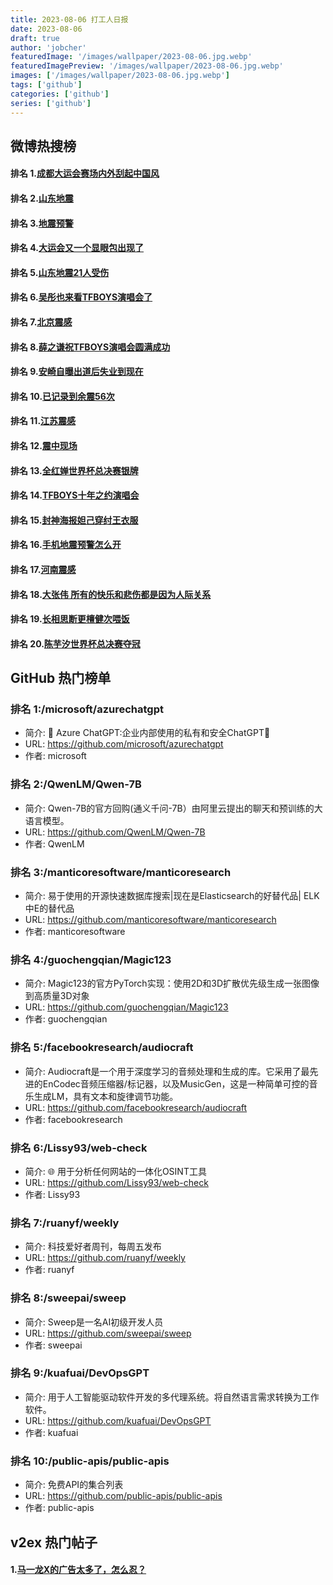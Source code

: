 ```yaml
---
title: 2023-08-06 打工人日报
date: 2023-08-06
draft: true
author: 'jobcher'
featuredImage: '/images/wallpaper/2023-08-06.jpg.webp'
featuredImagePreview: '/images/wallpaper/2023-08-06.jpg.webp'
images: ['/images/wallpaper/2023-08-06.jpg.webp']
tags: ['github']
categories: ['github']
series: ['github']
---
```


## 微博热搜榜

#### 排名 1.[成都大运会赛场内外刮起中国风](https://s.weibo.com/weibo?q=成都大运会赛场内外刮起中国风)
#### 排名 2.[山东地震](https://s.weibo.com/weibo?q=山东地震)
#### 排名 3.[地震预警](https://s.weibo.com/weibo?q=地震预警)
#### 排名 4.[大运会又一个显眼包出现了](https://s.weibo.com/weibo?q=大运会又一个显眼包出现了)
#### 排名 5.[山东地震21人受伤](https://s.weibo.com/weibo?q=山东地震21人受伤)
#### 排名 6.[吴彤也来看TFBOYS演唱会了](https://s.weibo.com/weibo?q=吴彤也来看TFBOYS演唱会了)
#### 排名 7.[北京震感](https://s.weibo.com/weibo?q=北京震感)
#### 排名 8.[薛之谦祝TFBOYS演唱会圆满成功](https://s.weibo.com/weibo?q=薛之谦祝TFBOYS演唱会圆满成功)
#### 排名 9.[安崎自曝出道后失业到现在](https://s.weibo.com/weibo?q=安崎自曝出道后失业到现在)
#### 排名 10.[已记录到余震56次](https://s.weibo.com/weibo?q=已记录到余震56次)
#### 排名 11.[江苏震感](https://s.weibo.com/weibo?q=江苏震感)
#### 排名 12.[震中现场](https://s.weibo.com/weibo?q=震中现场)
#### 排名 13.[全红婵世界杯总决赛银牌](https://s.weibo.com/weibo?q=全红婵世界杯总决赛银牌)
#### 排名 14.[TFBOYS十年之约演唱会](https://s.weibo.com/weibo?q=TFBOYS十年之约演唱会)
#### 排名 15.[封神海报妲己穿纣王衣服](https://s.weibo.com/weibo?q=封神海报妲己穿纣王衣服)
#### 排名 16.[手机地震预警怎么开](https://s.weibo.com/weibo?q=手机地震预警怎么开)
#### 排名 17.[河南震感](https://s.weibo.com/weibo?q=河南震感)
#### 排名 18.[大张伟 所有的快乐和悲伤都是因为人际关系](https://s.weibo.com/weibo?q=大张伟所有的快乐和悲伤都是因为人际关系)
#### 排名 19.[长相思断更檀健次喂饭](https://s.weibo.com/weibo?q=长相思断更檀健次喂饭)
#### 排名 20.[陈芋汐世界杯总决赛夺冠](https://s.weibo.com/weibo?q=陈芋汐世界杯总决赛夺冠)
## GitHub 热门榜单

### 排名 1:/microsoft/azurechatgpt
- 简介: 🤖 Azure ChatGPT:企业内部使用的私有和安全ChatGPT💼
- URL: https://github.com/microsoft/azurechatgpt
- 作者: microsoft 

### 排名 2:/QwenLM/Qwen-7B
- 简介: Qwen-7B的官方回购(通义千问-7B）由阿里云提出的聊天和预训练的大语言模型。
- URL: https://github.com/QwenLM/Qwen-7B
- 作者: QwenLM 

### 排名 3:/manticoresoftware/manticoresearch
- 简介: 易于使用的开源快速数据库搜索|现在是Elasticsearch的好替代品| ELK中E的替代品
- URL: https://github.com/manticoresoftware/manticoresearch
- 作者: manticoresoftware 

### 排名 4:/guochengqian/Magic123
- 简介: Magic123的官方PyTorch实现：使用2D和3D扩散优先级生成一张图像到高质量3D对象
- URL: https://github.com/guochengqian/Magic123
- 作者: guochengqian 

### 排名 5:/facebookresearch/audiocraft
- 简介: Audiocraft是一个用于深度学习的音频处理和生成的库。它采用了最先进的EnCodec音频压缩器/标记器，以及MusicGen，这是一种简单可控的音乐生成LM，具有文本和旋律调节功能。
- URL: https://github.com/facebookresearch/audiocraft
- 作者: facebookresearch 

### 排名 6:/Lissy93/web-check
- 简介: 🌐 用于分析任何网站的一体化OSINT工具
- URL: https://github.com/Lissy93/web-check
- 作者: Lissy93 

### 排名 7:/ruanyf/weekly
- 简介: 科技爱好者周刊，每周五发布
- URL: https://github.com/ruanyf/weekly
- 作者: ruanyf 

### 排名 8:/sweepai/sweep
- 简介: Sweep是一名AI初级开发人员
- URL: https://github.com/sweepai/sweep
- 作者: sweepai 

### 排名 9:/kuafuai/DevOpsGPT
- 简介: 用于人工智能驱动软件开发的多代理系统。将自然语言需求转换为工作软件。
- URL: https://github.com/kuafuai/DevOpsGPT
- 作者: kuafuai 

### 排名 10:/public-apis/public-apis
- 简介: 免费API的集合列表
- URL: https://github.com/public-apis/public-apis
- 作者: public-apis 

## v2ex 热门帖子

#### 1.[马一龙X的广告太多了，怎么忍？](https://www.v2ex.com/t/962736#reply0)
